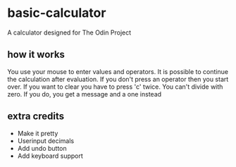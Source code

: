 # basic-calculator
A calculator designed for The Odin Project

## how it works
You use your mouse to enter values and operators. It is possible to continue the calculation after evaluation. If you don't press an operator then you start over.
If you want to clear you have to press 'c' twice.
You can't divide with zero. If you do, you get a message and a one instead

## extra credits
- Make it pretty
- Userinput decimals
- Add undo button
- Add keyboard support
